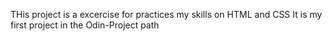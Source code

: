 THis project is a excercise for practices my skills on HTML and CSS
It is my first project in the Odin-Project path
